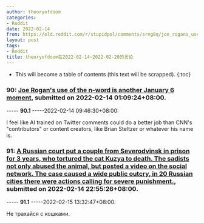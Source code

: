 ```yaml
---
author: theoryofdoom
categories:
- Reddit
date: 2022-02-14
from: https://old.reddit.com/r/stupidpol/comments/srng8q/joe_rogans_use_of_the_nword_is_another_january_6/
layout: post
tags:
- Reddit
title: theoryofdoom在2022-02-14~2022-02-20的言论
---
```


* This will become a table of contents (this text will be scrapped).
{:toc}

### 90: [Joe Rogan's use of the n-word is another January 6 moment](https://old.reddit.com/r/stupidpol/comments/srng8q/joe_rogans_use_of_the_nword_is_another_january_6/), submitted on 2022-02-14 01:09:24+08:00.

----- __90.1__ -----2022-02-14 09:46:30+08:00:

I feel like AI trained on Twitter comments could do a better job than CNN's "contributors" or content creators, like Brian Steltzer or whatever his name is.

### 91: [A Russian court put a couple from Severodvinsk in prison for 3 years, who tortured the cat Kuzya to death. The sadists not only abused the animal, but posted a video on the social network. The case caused a wide public outcry, in 20 Russian cities there were actions calling for severe punishment.](https://old.reddit.com/r/russia/comments/sscgfy/a_russian_court_put_a_couple_from_severodvinsk_in/), submitted on 2022-02-14 22:55:26+08:00.

----- __91.1__ -----2022-02-15 13:32:47+08:00:

Hе трахайся с кошками.

